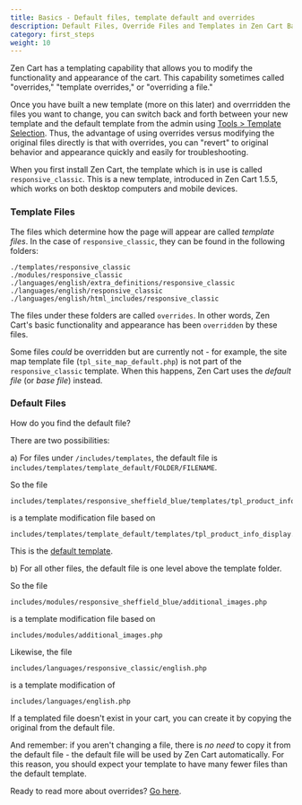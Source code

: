 ```yaml
---
title: Basics - Default files, template default and overrides 
description: Default Files, Override Files and Templates in Zen Cart Basic 
category: first_steps 
weight: 10
---
```


Zen Cart has a templating capability that allows you to modify the 
functionality and appearance of the cart.  This capability sometimes called 
"overrides," "template overrides," or "overriding a file."  

Once you have built a new template (more on this later) and overrridden
the files you want to change, you can switch back and forth between
your new template and the default template from the admin using 
[Tools > Template Selection](/user/admin_pages/tools/template_selection/).
Thus, the advantage of using overrides versus modifying the original files directly
is that with overrides, you can "revert" to original behavior and appearance 
quickly and easily for troubleshooting. 

When you first install Zen Cart, the template which is in use is called
`responsive_classic`.  This is a new template, introduced in Zen Cart 1.5.5,
which works on both desktop computers and mobile devices. 

### Template Files 

The files which determine how the page will appear are called 
*template files*.  In the case of `responsive_classic`, they can be 
found in the following folders: 

```
./templates/responsive_classic
./modules/responsive_classic
./languages/english/extra_definitions/responsive_classic
./languages/english/responsive_classic
./languages/english/html_includes/responsive_classic
```

The files under these folders are called `overrides`.  In other words, Zen Cart's basic functionality and appearance has been `overridden` by these files. 

Some files *could* be overridden but are currently not - for example, 
the site map template file (`tpl_site_map_default.php`) is not part of 
the `responsive_classic` template.  When this happens, Zen Cart uses 
the *default file* (or *base file*) instead. 

### Default Files 

How do you find the default file? 

There are two possibilities: 

a) For files under `/includes/templates`, the default file is `includes/templates/template_default/FOLDER/FILENAME`. 

So the file 

    includes/templates/responsive_sheffield_blue/templates/tpl_product_info_display.php

is a template modification file based on 

    includes/templates/template_default/templates/tpl_product_info_display.php

This is the [default template](/user/template/template_default). 


b) For all other files, the default file is one level above the template folder. 

So the file 

    includes/modules/responsive_sheffield_blue/additional_images.php

is a template modification file based on 

    includes/modules/additional_images.php

Likewise, the file 

    includes/languages/responsive_classic/english.php
is a template modification of 

    includes/languages/english.php

If a templated file doesn't exist in your cart, you can 
create it by copying the original from the default file. 

And remember: if you aren't changing a file, there is *no need* to copy it 
from the default file - the default file will be used by Zen Cart
automatically.  For this reason, you should expect your template to have
many fewer files than the default template.  

Ready to read more about overrides? [Go here](/user/new_user_topics/overrides).

